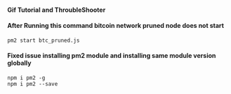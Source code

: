 #### Gif Tutorial and ThroubleShooter

#### After Running this command bitcoin network pruned node does not start
```
pm2 start btc_pruned.js
```

#### Fixed issue installing pm2 module and installing same module version globally
```
npm i pm2 -g
npm i pm2 --save
```
